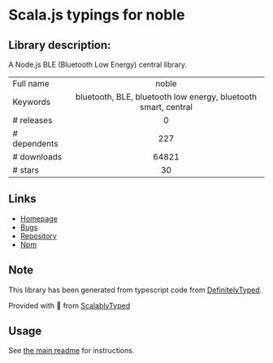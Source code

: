 
# Scala.js typings for noble


## Library description:
A Node.js BLE (Bluetooth Low Energy) central library.

|                    |                 |
| ------------------ | :-------------: |
| Full name          | noble |
| Keywords           | bluetooth, BLE, bluetooth low energy, bluetooth smart, central |
| # releases         | 0 |
| # dependents       | 227 |
| # downloads        | 64821 |
| # stars            | 30 |

## Links
- [Homepage](https://github.com/sandeepmistry/noble#readme)
- [Bugs](https://github.com/sandeepmistry/noble/issues)
- [Repository](https://github.com/sandeepmistry/noble)
- [Npm](https://www.npmjs.com/package/noble)
    


## Note
This library has been generated from typescript code from [DefinitelyTyped](https://definitelytyped.org).

Provided with :purple_heart: from [ScalablyTyped](https://github.com/oyvindberg/ScalablyTyped)

## Usage
See [the main readme](../../readme.md) for instructions.


